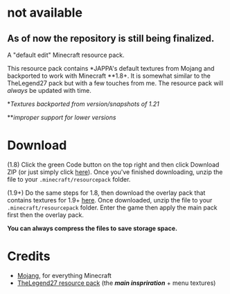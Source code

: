 # not available
## As of now the repository is still being finalized.
A "default edit" Minecraft resource pack. 

This resource pack contains *JAPPA's default textures from Mojang and backported to work with Minecraft **1.8+. It is somewhat similar to the TheLegend27 pack but with a few touches from me. The resource pack will *always* be updated with time.

**Textures backported from version/snapshots of 1.21*

***improper support for lower versions*
# Download
(1.8) Click the green Code button on the top right and then click Download ZIP (or just simply click [here](https://github.com/th3n4n/not-available/archive/refs/heads/main.zip)). Once you've finished downloading, unzip the file to your `.minecraft/resourcepack` folder. 

(1.9+) Do the same steps for 1.8, then download the overlay pack that contains textures for 1.9+ [here](https://github.com/th3n4n/not-available/archive/refs/heads/1.9+-overlay.zip). Once downloaded, unzip the file to your `.minecraft/resourcepack` folder. Enter the game then apply the main pack first then the overlay pack.

**You can always compress the files to save storage space.**
# Credits
- [Mojang](https://mojang.com), for everything Minecraft
- [TheLegend27 resource pack](http://www.mediafire.com/file/8l3nm7wcylbbylv/TheLegend27.zip/file) (the **_main inspriration_** + menu textures)



